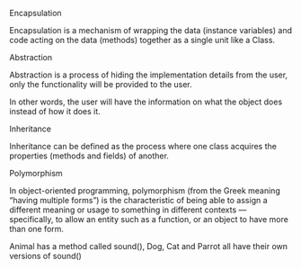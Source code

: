 Encapsulation

Encapsulation is a mechanism of wrapping the data (instance variables) and code acting on the data (methods) together as a single unit like a Class.

Abstraction

Abstraction is a process of hiding the implementation details from the user, only the functionality will be provided to the user.

In other words, the user will have the information on what the object does instead of how it does it.

Inheritance

Inheritance can be defined as the process where one class acquires the properties (methods and fields) of another.

Polymorphism

In object-oriented programming, polymorphism (from the Greek meaning “having multiple forms”) is the characteristic of being able to assign a different meaning or usage to something in different contexts — specifically, to allow an entity such as a function, or an object to have more than one form.

Animal has a method called sound(), Dog, Cat and Parrot all have their own versions of sound()
